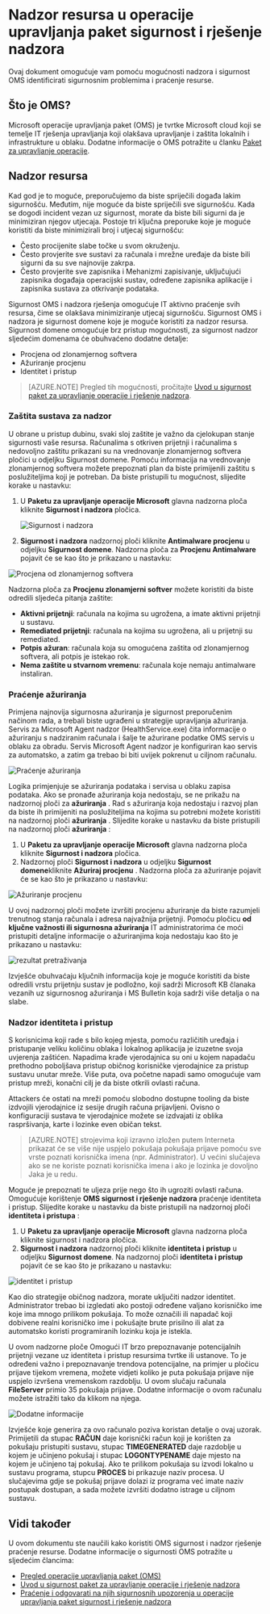 <properties
   pageTitle="Nadzor resursa u operacije upravljanja paket sigurnost i rješenje nadzora | Microsoft Azure"
   description="Ovaj dokument omogućuje korištenje OMS sigurnost i nadzor mogućnosti i praćenje resurse prepoznavanje sigurnosnim problemima."
   services="operations-management-suite"
   documentationCenter="na"
   authors="YuriDio"
   manager="swadhwa"
   editor=""/>

<tags
   ms.service="operations-management-suite"
   ms.topic="article" 
   ms.devlang="na"
   ms.tgt_pltfrm="na"
   ms.workload="na"
   ms.date="10/18/2016"
   ms.author="yurid"/>

# <a name="monitoring-resources-in-operations-management-suite-security-and-audit-solution"></a>Nadzor resursa u operacije upravljanja paket sigurnost i rješenje nadzora

Ovaj dokument omogućuje vam pomoću mogućnosti nadzora i sigurnost OMS identificirati sigurnosnim problemima i praćenje resurse.

## <a name="what-is-oms"></a>Što je OMS?

Microsoft operacije upravljanja paket (OMS) je tvrtke Microsoft cloud koji se temelje IT rješenja upravljanja koji olakšava upravljanje i zaštita lokalnih i infrastrukture u oblaku. Dodatne informacije o OMS potražite u članku [Paket za upravljanje operacije](https://technet.microsoft.com/library/mt484091.aspx).

## <a name="monitoring-resources"></a>Nadzor resursa

Kad god je to moguće, preporučujemo da biste spriječili događa lakim sigurnošću. Međutim, nije moguće da biste spriječili sve sigurnošću. Kada se dogodi incident vezan uz sigurnost, morate da biste bili sigurni da je minimiziran njegov utjecaja.  Postoje tri ključna preporuke koje je moguće koristiti da biste minimizirali broj i utjecaj sigurnošću:

- Često procijenite slabe točke u svom okruženju.
- Često provjerite sve sustavi za računala i mrežne uređaje da biste bili sigurni da su sve najnovije zakrpa.
- Često provjerite sve zapisnika i Mehanizmi zapisivanje, uključujući zapisnika događaja operacijski sustav, određene zapisnika aplikacije i zapisnika sustava za otkrivanje podataka.

Sigurnost OMS i nadzora rješenja omogućuje IT aktivno praćenje svih resursa, čime se olakšava minimiziranje utjecaj sigurnošću. Sigurnost OMS i nadzora je sigurnost domene koje je moguće koristiti za nadzor resursa. Sigurnost domene omogućuje brz pristup mogućnosti, za sigurnost nadzor sljedećim domenama će obuhvaćeno dodatne detalje:

- Procjena od zlonamjernog softvera
- Ažuriranje procjenu
- Identitet i pristup

> [AZURE.NOTE] Pregled tih mogućnosti, pročitajte [Uvod u sigurnost paket za upravljanje operacije i rješenje nadzora](oms-security-getting-started.md).

### <a name="monitoring-system-protection"></a>Zaštita sustava za nadzor

U obrane u pristup dubinu, svaki sloj zaštite je važno da cjelokupan stanje sigurnosti vaše resursa. Računalima s otkriven prijetnji i računalima s nedovoljno zaštitu prikazani su na vrednovanje zlonamjernog softvera pločici u odjeljku Sigurnost domene. Pomoću informacija na vrednovanje zlonamjernog softvera možete prepoznati plan da biste primijenili zaštitu s poslužiteljima koji je potreban. Da biste pristupili tu mogućnost, slijedite korake u nastavku:

1. U **Paketu za upravljanje operacije Microsoft** glavna nadzorna ploča kliknite **Sigurnost i nadzora** pločica.

    ![Sigurnost i nadzora](./media/oms-security-responding-alerts/oms-security-responding-alerts-fig1.png)

2. **Sigurnost i nadzora** nadzornoj ploči kliknite **Antimalware procjenu** u odjeljku **Sigurnost domene**. Nadzorna ploča za **Procjenu Antimalware** pojavit će se kao što je prikazano u nastavku:

![Procjena od zlonamjernog softvera](./media/oms-security-monitoring-resources/oms-security-monitoring-resources-fig2-ga.png)

Nadzorna ploča za **Procjenu zlonamjerni softver** možete koristiti da biste odredili sljedeća pitanja zaštite:

- **Aktivni prijetnji**: računala na kojima su ugrožena, a imate aktivni prijetnji u sustavu.
- **Remediated prijetnji**: računala na kojima su ugrožena, ali u prijetnji su remediated.
- **Potpis ažuran**: računala koja su omogućena zaštita od zlonamjernog softvera, ali potpis je istekao rok.
- **Nema zaštite u stvarnom vremenu**: računala koje nemaju antimalware instaliran.

### <a name="monitoring-updates"></a>Praćenje ažuriranja 

Primjena najnovija sigurnosna ažuriranja je sigurnost preporučenim načinom rada, a trebali biste ugrađeni u strategije upravljanja ažuriranja. Servis za Microsoft Agent nadzor (HealthService.exe) čita informacije o ažuriranju s nadziranim računala i šalje te ažurirane podatke OMS servis u oblaku za obradu. Servis Microsoft Agent nadzor je konfiguriran kao servis za automatsko, a zatim ga trebao bi biti uvijek pokrenut u ciljnom računalu.

![Praćenje ažuriranja](./media/oms-security-monitoring-resources/oms-security-monitoring-resources-fig3.png)

Logika primjenjuje se ažuriranja podataka i servisa u oblaku zapisa podataka. Ako se pronađe ažuriranja koja nedostaju, se ne prikažu na nadzornoj ploči za **ažuriranja** . Rad s ažuriranja koja nedostaju i razvoj plan da biste ih primijeniti na poslužiteljima na kojima su potrebni možete koristiti na nadzornoj ploči **ažuriranja** . Slijedite korake u nastavku da biste pristupili na nadzornoj ploči **ažuriranja** :

1. U **Paketu za upravljanje operacije Microsoft** glavna nadzorna ploča kliknite **Sigurnost i nadzora** pločica.
2. Nadzornoj ploči **Sigurnost i nadzora** u odjeljku **Sigurnost domene**kliknite **Ažuriraj procjenu** . Nadzorna ploča za ažuriranje pojavit će se kao što je prikazano u nastavku:

![Ažuriranje procjenu](./media/oms-security-monitoring-resources/oms-security-monitoring-resources-fig4.png)

U ovoj nadzornoj ploči možete izvršiti procjenu ažuriranje da biste razumjeli trenutnog stanja računala i adresa najvažnija prijetnji. Pomoću pločicu **od ključne važnosti ili sigurnosna ažuriranja** IT administratorima će moći pristupiti detaljne informacije o ažuriranjima koja nedostaju kao što je prikazano u nastavku:

![rezultat pretraživanja](./media/oms-security-monitoring-resources/oms-security-monitoring-resources-fig5.png)

Izvješće obuhvaćaju ključnih informacija koje je moguće koristiti da biste odredili vrstu prijetnju sustav je podložno, koji sadrži Microsoft KB članaka vezanih uz sigurnosnog ažuriranja i MS Bulletin koja sadrži više detalja o na slabe.

### <a name="monitoring-identity-and-access"></a>Nadzor identiteta i pristup

S korisnicima koji rade s bilo kojeg mjesta, pomoću različitih uređaja i pristupanje veliku količinu oblaka i lokalnog aplikacija je izuzetne svoja uvjerenja zaštićen. Napadima krađe vjerodajnica su oni u kojem napadaču prethodno poboljšava pristup običnog korisničke vjerodajnice za pristup sustavu unutar mreže. Više puta, ova početne napadi samo omogućuje vam pristup mreži, konačni cilj je da biste otkrili ovlasti računa. 

Attackers će ostati na mreži pomoću slobodno dostupne tooling da biste izdvojili vjerodajnice iz sesije drugih računa prijavljeni. Ovisno o konfiguraciji sustava te vjerodajnice možete se izdvajati iz oblika raspršivanja, karte i lozinke even običan tekst.  

> [AZURE.NOTE] strojevima koji izravno izložen putem Interneta prikazat će se više nije uspjelo pokušaja pokušaja prijave pomoću sve vrste poznati korisnička imena (npr. Administrator). U većini slučajeva ako se ne koriste poznati korisnička imena i ako je lozinka je dovoljno Jaka je u redu.

Moguće je prepoznati te uljeza prije nego što ih ugroziti ovlasti računa. Omogućuje korištenje **OMS sigurnost i rješenje nadzora** praćenje identiteta i pristup. Slijedite korake u nastavku da biste pristupili na nadzornoj ploči **identiteta i pristupa** :

1. U **Paketu za upravljanje operacije Microsoft** glavna nadzorna ploča kliknite sigurnost i nadzora pločica.
2. **Sigurnost i nadzora** nadzornoj ploči kliknite **identiteta i pristup** u odjeljku **Sigurnost domene**. Na nadzornoj ploči **identiteta i pristup** pojavit će se kao što je prikazano u nastavku:

![identitet i pristup](./media/oms-security-monitoring-resources/oms-security-monitoring-resources-fig6-ga.png)

Kao dio strategije običnog nadzora, morate uključiti nadzor identitet. Administrator trebao bi izgledati ako postoji određene valjano korisničko ime koje ima mnogo prilikom pokušaja. To može označili ili napadač koji dobivene realni korisničko ime i pokušajte brute prisilno ili alat za automatsko koristi programiranih lozinku koja je istekla.

U ovom nadzorne ploče Omogući IT brzo prepoznavanje potencijalnih prijetnji vezane uz identiteta i pristup resursima tvrtke ili ustanove. To je određeni važno i prepoznavanje trendova potencijalne, na primjer u pločicu prijave tijekom vremena, možete vidjeti koliko je puta pokušaja prijave nije uspjelo izvršena vremenskom razdoblju. U ovom slučaju računala **FileServer** primio 35 pokušaja prijave. Dodatne informacije o ovom računalu možete istražiti tako da klikom na njega. 

![Dodatne informacije](./media/oms-security-monitoring-resources/oms-security-monitoring-resources-fig7-new.png)

Izvješće koje generira za ovo računalo poziva koristan detalje o ovaj uzorak. Primijetili da stupac **RAČUN** daje korisnički račun koji je korišten za pokušaju pristupiti sustavu, stupac **TIMEGENERATED** daje razdoblje u kojem je učinjeno pokušaj i stupac **LOGONTYPENAME** daje mjesto na kojem je učinjeno taj pokušaj. Ako te prilikom pokušaja su izvodi lokalno u sustavu programa, stupcu **PROCES** bi prikazuje naziv procesa. U slučajevima gdje se pokušaj prijave dolazi iz programa već imate naziv postupak dostupan, a sada možete izvršiti dodatno istrage u ciljnom sustavu.

## <a name="see-also"></a>Vidi također

U ovom dokumentu ste naučili kako koristiti OMS sigurnost i nadzor rješenje praćenje resurse. Dodatne informacije o sigurnosti OMS potražite u sljedećim člancima:

- [Pregled operacije upravljanja paket (OMS)](operations-management-suite-overview.md)
- [Uvod u sigurnost paket za upravljanje operacije i rješenje nadzora](oms-security-getting-started.md)
- [Praćenje i odgovarati na njih sigurnosnih upozorenja u operacije upravljanja paket sigurnost i rješenje nadzora](oms-security-responding-alerts.md)